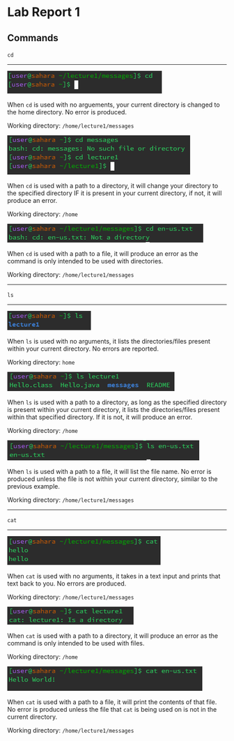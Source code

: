 # **Lab Report 1**

## Commands

`cd`

---

![Image](../labreport1-images/cd1.png)

When `cd` is used with no arguements, your current directory is changed to the home directory. No error is produced.

Working directory: `/home/lecture1/messages`  

![Image](../labreport1-images/cd2.png)

When `cd` is used with a path to a directory, it will change your directory to the specified directory IF it is present in your current directory, if not, it will produce an error.

Working directory: `/home`

![Image](../labreport1-images/cd3.png)

When `cd` is used with a path to a file, it will produce an error as the command is only intended to be used with directories.

Working directory: `/home/lecture1/messages`

---

`ls`

---

![Image](../labreport1-images/ls1.png)

When `ls` is used with no arguments, it lists the directories/files present within your current directory. No errors are reported.

Working directory: `home`

![Image](../labreport1-images/ls2.png)

When `ls` is used with a path to a directory, as long as the specified directory is present within your current directory, it lists the directories/files present within that specified directory. If it is not, it will produce an error.

Working directory: `/home`

![Image](../labreport1-images/ls3.png)

When `ls` is used with a path to a file, it will list the file name. No error is produced unless the file is not within your current directory, similar to the previous example.

Working directory: `/home/lecture1/messages`

---

`cat`

---

![Image](../labreport1-images/cat1.png)

When `cat` is used with no arguments, it takes in a text input and prints that text back to you. No errors are produced.

Working directory: `/home/lecture1/messages`

![Image](../labreport1-images/cat2.png)

When `cat` is used with a path to a directory, it will produce an error as the command is only intended to be used with files.

Working directory: `/home`

![Image](../labreport1-images/cat3.png)

When `cat` is used with a path to a file, it will print the contents of that file. No error is produced unless the file that `cat` is being used on is not in the current directory.

Working directory: `/home/lecture1/messages`
